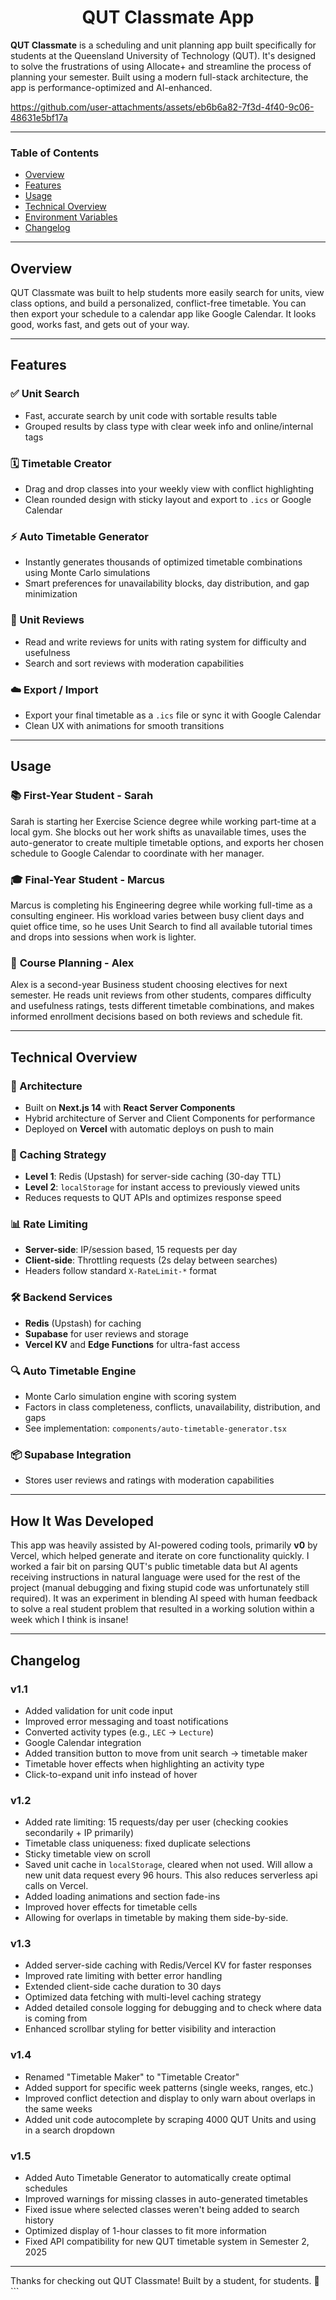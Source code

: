 # <div align="center"> QUT Classmate App </div>

**QUT Classmate** is a scheduling and unit planning app built specifically for students at the Queensland University of Technology (QUT). It's designed to solve the frustrations of using Allocate+ and streamline the process of planning your semester. Built using a modern full-stack architecture, the app is performance-optimized and AI-enhanced.


https://github.com/user-attachments/assets/eb6b6a82-7f3d-4f40-9c06-48631e5bf17a


---

### Table of Contents
- [Overview](#overview)
- [Features](#features)
- [Usage](#usage)
- [Technical Overview](#technical-overview)
- [Environment Variables](#environment-variables)
- [Changelog](#changelog)

---

## Overview

QUT Classmate was built to help students more easily search for units, view class options, and build a personalized, conflict-free timetable. You can then export your schedule to a calendar app like Google Calendar. It looks good, works fast, and gets out of your way.

---

## Features

### ✅ Unit Search
- Fast, accurate search by unit code with sortable results table
- Grouped results by class type with clear week info and online/internal tags

### 🗓️ Timetable Creator
- Drag and drop classes into your weekly view with conflict highlighting
- Clean rounded design with sticky layout and export to `.ics` or Google Calendar

### ⚡ Auto Timetable Generator
- Instantly generates thousands of optimized timetable combinations using Monte Carlo simulations
- Smart preferences for unavailability blocks, day distribution, and gap minimization

### 📝 Unit Reviews
- Read and write reviews for units with rating system for difficulty and usefulness
- Search and sort reviews with moderation capabilities

### ☁️ Export / Import
- Export your final timetable as a `.ics` file or sync it with Google Calendar
- Clean UX with animations for smooth transitions

---

## Usage

### 📚 **First-Year Student - Sarah**
Sarah is starting her Exercise Science degree while working part-time at a local gym. She blocks out her work shifts as unavailable times, uses the auto-generator to create multiple timetable options, and exports her chosen schedule to Google Calendar to coordinate with her manager.

### 🎓 **Final-Year Student - Marcus** 
Marcus is completing his Engineering degree while working full-time as a consulting engineer. His workload varies between busy client days and quiet office time, so he uses Unit Search to find all available tutorial times and drops into sessions when work is lighter.

### 📖 **Course Planning - Alex**
Alex is a second-year Business student choosing electives for next semester. He reads unit reviews from other students, compares difficulty and usefulness ratings, tests different timetable combinations, and makes informed enrollment decisions based on both reviews and schedule fit.

---

## Technical Overview

### 🧱 Architecture
- Built on **Next.js 14** with **React Server Components**
- Hybrid architecture of Server and Client Components for performance
- Deployed on **Vercel** with automatic deploys on push to main

### 💾 Caching Strategy
- **Level 1**: Redis (Upstash) for server-side caching (30-day TTL)
- **Level 2**: `localStorage` for instant access to previously viewed units
- Reduces requests to QUT APIs and optimizes response speed

### 📊 Rate Limiting
- **Server-side**: IP/session based, 15 requests per day
- **Client-side**: Throttling requests (2s delay between searches)
- Headers follow standard `X-RateLimit-*` format

### 🛠️ Backend Services
- **Redis** (Upstash) for caching
- **Supabase** for user reviews and storage
- **Vercel KV** and **Edge Functions** for ultra-fast access

### 🔍 Auto Timetable Engine
- Monte Carlo simulation engine with scoring system
- Factors in class completeness, conflicts, unavailability, distribution, and gaps
- See implementation: `components/auto-timetable-generator.tsx`

### 📦 Supabase Integration
- Stores user reviews and ratings with moderation capabilities

---

## How It Was Developed

This app was heavily assisted by AI-powered coding tools, primarily **v0** by Vercel, which helped generate and iterate on core functionality quickly. I worked a fair bit on parsing QUT's public timetable data but AI agents receiving instructions in natural language were used for the rest of the project (manual debugging and fixing stupid code was unfortunately still required). It was an experiment in blending AI speed with human feedback to solve a real student problem that resulted in a working solution within a week which I think is insane!

---

## Changelog

### v1.1
- Added validation for unit code input
- Improved error messaging and toast notifications
- Converted activity types (e.g., `LEC` → `Lecture`)
- Google Calendar integration
- Added transition button to move from unit search → timetable maker
- Timetable hover effects when highlighting an activity type 
- Click-to-expand unit info instead of hover

### v1.2
- Added rate limiting: 15 requests/day per user (checking cookies secondarily + IP primarily)
- Timetable class uniqueness: fixed duplicate selections
- Sticky timetable view on scroll
- Saved unit cache in `localStorage`, cleared when not used. Will allow a new unit data request every 96 hours. This also reduces serverless api calls on Vercel.
- Added loading animations and section fade-ins
- Improved hover effects for timetable cells
- Allowing for overlaps in timetable by making them side-by-side.

### v1.3
- Added server-side caching with Redis/Vercel KV for faster responses
- Improved rate limiting with better error handling
- Extended client-side cache duration to 30 days
- Optimized data fetching with multi-level caching strategy
- Added detailed console logging for debugging and to check where data is coming from
- Enhanced scrollbar styling for better visibility and interaction

### v1.4
- Renamed "Timetable Maker" to "Timetable Creator"
- Added support for specific week patterns (single weeks, ranges, etc.)
- Improved conflict detection and display to only warn about overlaps in the same weeks
- Added unit code autocomplete by scraping 4000 QUT Units and using in a search dropdown

### v1.5
- Added Auto Timetable Generator to automatically create optimal schedules
- Improved warnings for missing classes in auto-generated timetables
- Fixed issue where selected classes weren't being added to search history
- Optimized display of 1-hour classes to fit more information
- Fixed API compatibility for new QUT timetable system in Semester 2, 2025

---

Thanks for checking out QUT Classmate! Built by a student, for students. 🚀
\`\`\`
